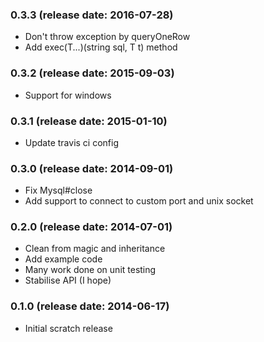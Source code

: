 ### 0.3.3 (release date: 2016-07-28)

* Don't throw exception by queryOneRow
* Add exec(T...)(string sql, T t) method

### 0.3.2 (release date: 2015-09-03)

* Support for windows

### 0.3.1 (release date: 2015-01-10)

* Update travis ci config

### 0.3.0 (release date: 2014-09-01)

* Fix Mysql#close
* Add support to connect to custom port and unix socket

### 0.2.0 (release date: 2014-07-01)

 * Clean from magic and inheritance
 * Add example code
 * Many work done on unit testing
 * Stabilise API (I hope)

### 0.1.0 (release date: 2014-06-17)

 * Initial scratch release
